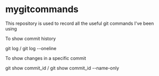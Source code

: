 # mygitcommands
This repository is used to record all the useful git commands I've been using 

To show commit history 

git log / git log --oneline

To show changes in a specific commit

git show commit_id / git show commit_id --name-only
